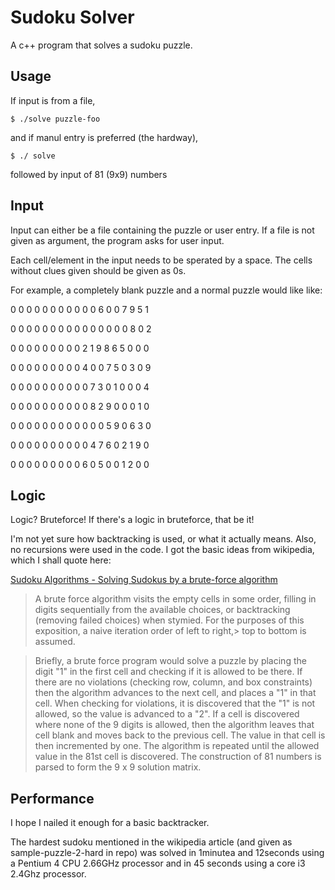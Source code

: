 Sudoku Solver
=============

A c++ program that solves a sudoku puzzle.

Usage
-----

If input is from a file,

`$ ./solve puzzle-foo`

and if manul entry is preferred (the hardway),

`$ ./ solve`

followed by input of 81 (9x9) numbers

Input
-----

Input can either be a file containing the puzzle or user entry.
If a file is not given as argument, the program asks for user input.

Each cell/element in the input needs to be sperated by a space. The cells
without clues given should be given as 0s.

For example, a completely blank puzzle and a normal puzzle would like like:

0 0 0 0 0 0 0 0 0      0 0 6 0 0 7 9 5 1

0 0 0 0 0 0 0 0 0      0 0 0 0 0 0 8 0 2

0 0 0 0 0 0 0 0 0      2 1 9 8 6 5 0 0 0

0 0 0 0 0 0 0 0 0      4 0 0 7 5 0 3 0 9

0 0 0 0 0 0 0 0 0      0 7 3 0 1 0 0 0 4

0 0 0 0 0 0 0 0 0      0 8 2 9 0 0 0 1 0

0 0 0 0 0 0 0 0 0      0 0 0 5 9 0 6 3 0

0 0 0 0 0 0 0 0 0      0 4 7 6 0 2 1 9 0

0 0 0 0 0 0 0 0 0      6 0 5 0 0 1 2 0 0



Logic
-----
Logic? Bruteforce! If there's a logic in bruteforce, that be it!

I'm not yet sure how backtracking is used, or what it actually means.
Also, no recursions were used in the code. I got the basic ideas from wikipedia,
which I shall quote here:

[Sudoku Algorithms - Solving Sudokus by a brute-force algorithm](http://en.wikipedia.org/wiki/Sudoku_algorithms#Solving_Sudokus_by_a_brute-force_algorithm)

> A brute force algorithm visits the empty cells in some order, filling in
> digits sequentially from the available choices, or backtracking
> (removing failed choices) when stymied. For the purposes of this exposition,
> a naive iteration order of left to right,> top to bottom is assumed.

> Briefly, a brute force program would solve a puzzle by placing the digit "1"
> in the first cell and checking if it is allowed to be there. If there are no
> violations (checking row, column, and box constraints) then the algorithm
> advances to the next cell, and places a "1" in that cell. When checking
> for violations, it is discovered that the "1" is not allowed, so the value is
> advanced to a "2". If a cell is discovered where none of the 9 digits is
> allowed, then the algorithm leaves that cell blank and moves back to the
> previous cell. The value in that cell is then incremented by one. The
> algorithm is repeated until the allowed value in the 81st cell is discovered.
> The construction of 81 numbers is parsed to form the 9 x 9 solution matrix.


Performance
-----------
I hope I nailed it enough for a basic backtracker.

The hardest sudoku mentioned in the wikipedia article (and given as 
sample-puzzle-2-hard in repo) was solved in 1minutea and 12seconds using a Pentium 4 CPU 2.66GHz processor
and in 45 seconds using a core i3 2.4Ghz processor.
